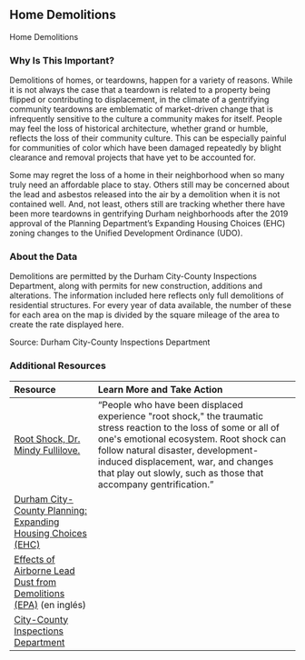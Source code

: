 ## Home Demolitions
Home Demolitions

### Why Is This Important?
Demolitions of homes, or teardowns, happen for a variety of reasons. While it is not always the case that a teardown is related to a property being flipped or contributing to displacement, in the climate of a gentrifying community teardowns are emblematic of market-driven change that is infrequently sensitive to the culture a community makes for itself. People may feel the loss of historical architecture, whether grand or humble, reflects the loss of their community culture. This can be especially painful for communities of color which have been damaged repeatedly by blight clearance and removal projects that have yet to be accounted for. 

Some may regret the loss of a home in their neighborhood when so many truly need an affordable place to stay. Others still may be concerned about the lead and asbestos released into the air by a demolition when it is not contained well. And, not least, others still are tracking whether there have been more teardowns in gentrifying Durham neighborhoods after the 2019 approval of the Planning Department’s Expanding Housing Choices (EHC) zoning changes to the Unified Development Ordinance (UDO).

### About the Data
Demolitions are permitted by the Durham City-County Inspections Department, along with permits for new construction, additions and alterations. The information included here reflects only full demolitions of residential structures. For every year of data available, the number of these for each area on the map is divided by the square mileage of the area to create the rate displayed here.

Source: Durham City-County Inspections Department


### Additional Resources
|Resource | Learn More and Take Action  | 
|:--- | :--- |
|[Root Shock, Dr. Mindy Fullilove.](http://www.rootshock.org/) | “People who have been displaced experience "root shock," the traumatic stress reaction to the loss of some or all of one's emotional ecosystem. Root shock can follow natural disaster, development-induced displacement, war, and changes that play out slowly, such as those that accompany gentrification.”
|[Durham City-County Planning: Expanding Housing Choices (EHC)](https://durhamnc.gov/3679/Expanding-Housing-Choices) 
|[Effects of Airborne Lead Dust from Demolitions (EPA)](https://www.epa.gov/large-scale-residential-demolition/lead-based-paint-and-demolition) (en inglés)
|[City-County Inspections Department](https://durhamnc.gov/293/City-County-Inspections) 
